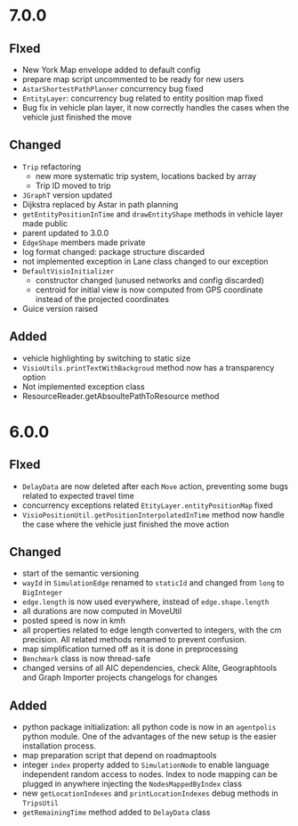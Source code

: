 
# 7.0.0

## FIxed
- New York Map envelope added to default config
- prepare map script uncommented to be ready for new users
- `AstarShortestPathPlanner` concurrency bug fixed
- `EntityLayer`: concurrency bug related to entity position map fixed
- Bug fix in vehicle plan layer, it now correctly handles the cases when the vehicle just finished the move

## Changed
- `Trip` refactoring 
	- new more systematic trip system, locations backed by array
	- Trip ID moved to trip
- `JGraphT` version updated
- Dijkstra replaced by Astar in path planning
- `getEntityPositionInTime` and `drawEntityShape` methods in vehicle layer made public
- parent updated to 3.0.0
- `EdgeShape` members made private
- log format changed: package structure discarded
- not implemented exception in Lane class changed to our exception
- `DefaultVisioInitializer` 
	- constructor changed (unused networks and config discarded)
	- centroid for initial view is now computed from GPS coordinate instead of the projected coordinates
- Guice version raised

## Added
- vehicle highlighting by switching to static size
- `VisioUtils.printTextWithBackgroud` method now has a transparency option
- Not implemented exception class
- ResourceReader.getAbsoultePathToResource method


# 6.0.0

## FIxed
- `DelayData` are now deleted after each `Move` action, preventing some bugs related to expected travel time
- concurrency exceptions related `EtityLayer.entityPositionMap` fixed
- `VisioPositionUtil.getPositionInterpolatedInTime` method now handle the case where the vehicle just finished the move action


## Changed
- start of the semantic versioning
- `wayId` in `SimulationEdge` renamed to `staticId` and changed from `long` to `BigInteger`
- `edge.length` is now used everywhere, instead of `edge.shape.length`
- all durations are now computed in MoveUtil
- posted speed is now in kmh
- all properties related to edge length converted to integers, with the cm precision. All related methods renamed to
 prevent confusion.
- map simplification turned off as it is done in preprocessing
- `Benchmark` class is now thread-safe
- changed versins of all AIC dependencies, check Alite, Geographtools and Graph Importer projects changelogs for changes


## Added
- python package initialization: all python code is now in an `agentpolis` python module. One of the advantages of the 
new setup is the easier installation process.
- map preparation script that depend on roadmaptools
- integer `index` property added to `SimulationNode` to enable language independent random access to nodes. Index to 
node mapping can be plugged in anywhere injecting the `NodesMappedByIndex` class
- new `getLocationIndexes` and `printLocationIndexes` debug methods in `TripsUtil`
- `getRemainingTime` method added to `DelayData` class


